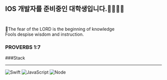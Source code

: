 ## IOS 개발자를 준비중인 대학생입니다.🧑🏻‍💻👋 <br><br>


🙏The fear of the LORD is the beginning of knowledge <br>
Fools despise wisdom and instruction.<br>

### PROVERBS 1:7

###Stack
<hr>

<img alt="Swift" src ="https://img.shields.io/badge/Swift-red.svg?&style=for-the-badge&logo=swift&logoColor=white"/> <img alt="JavaScript" src ="https://img.shields.io/badge/JavaScript-yellow.svg?&style=for-the-badge&logo=JavaScript&logoColor=white"/> <img alt="Node" src ="https://img.shields.io/badge/Node-green.svg?&style=for-the-badge&logo=Node&logoColor=white"/>

